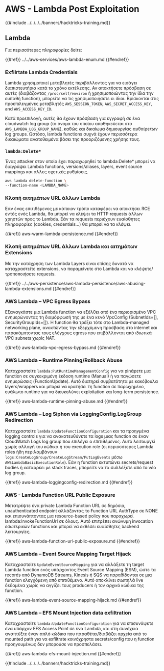 # AWS - Lambda Post Exploitation

{{#include ../../../../banners/hacktricks-training.md}}

## Lambda

Για περισσότερες πληροφορίες δείτε:

{{#ref}}
../../aws-services/aws-lambda-enum.md
{{#endref}}

### Exfilrtate Lambda Credentials

Lambda χρησιμοποιεί μεταβλητές περιβάλλοντος για να εισάγει διαπιστευτήρια κατά το χρόνο εκτέλεσης. Αν αποκτήσετε πρόσβαση σε αυτές (διαβάζοντας `/proc/self/environ` ή χρησιμοποιώντας την ίδια την ευπαθή function), μπορείτε να τις χρησιμοποιήσετε οι ίδιοι. Βρίσκονται στις προεπιλεγμένες μεταβλητές `AWS_SESSION_TOKEN`, `AWS_SECRET_ACCESS_KEY`, and `AWS_ACCESS_KEY_ID`.

Κατά προεπιλογή, αυτές θα έχουν πρόσβαση για εγγραφή σε ένα cloudwatch log group (το όνομα του οποίου αποθηκεύεται στο `AWS_LAMBDA_LOG_GROUP_NAME`), καθώς και δικαίωμα δημιουργίας αυθαίρετων log groups. Ωστόσο, lambda functions συχνά έχουν περισσότερα δικαιώματα ανατεθειμένα βάσει της προοριζόμενης χρήσης τους.

### `lambda:Delete*`
Ένας attacker στον οποίο έχει παραχωρηθεί το lambda:Delete* μπορεί να διαγράψει Lambda functions, versions/aliases, layers, event source mappings και άλλες σχετικές ρυθμίσεις.
```bash
aws lambda delete-function \
--function-name <LAMBDA_NAME>
```
### Κλοπή αιτημάτων URL άλλων Lambda

Εάν ένας επιτιθέμενος με κάποιον τρόπο καταφέρει να αποκτήσει RCE εντός ενός Lambda, θα μπορεί να κλέψει τα HTTP requests άλλων χρηστών προς το Lambda. Εάν τα requests περιέχουν ευαίσθητες πληροφορίες (cookies, credentials...) θα μπορεί να τα κλέψει.

{{#ref}}
aws-warm-lambda-persistence.md
{{#endref}}

### Κλοπή αιτημάτων URL άλλων Lambda και αιτημάτων Extensions

Με την κατάχρηση των Lambda Layers είναι επίσης δυνατό να καταχραστείτε extensions, να παραμείνετε στο Lambda και να κλέψετε/τροποποιήσετε requests.

{{#ref}}
../../aws-persistence/aws-lambda-persistence/aws-abusing-lambda-extensions.md
{{#endref}}

### AWS Lambda – VPC Egress Bypass

Εξαναγκάστε μια Lambda function να εξέλθει από ένα περιορισμένο VPC ενημερώνοντας τη διαμόρφωσή της με ένα κενό VpcConfig (SubnetIds=[], SecurityGroupIds=[]). Η function θα τρέξει τότε στο Lambda-managed networking plane, ανακτώντας την εξερχόμενη πρόσβαση στο internet και παρακάμπτοντας τους ελέγχους egress που επιβάλλονται από ιδιωτικά VPC subnets χωρίς NAT.

{{#ref}}
aws-lambda-vpc-egress-bypass.md
{{#endref}}

### AWS Lambda – Runtime Pinning/Rollback Abuse

Καταχραστείτε `lambda:PutRuntimeManagementConfig` για να pinάρετε μια function σε συγκεκριμένη έκδοση runtime (Manual) ή να παγώσετε ενημερώσεις (FunctionUpdate). Αυτό διατηρεί συμβατότητα με κακόβουλα layers/wrappers και μπορεί να κρατήσει τη function σε παρωχημένο, ευάλωτο runtime για να διευκολύνει exploitation και long-term persistence.

{{#ref}}
aws-lambda-runtime-pinning-abuse.md
{{#endref}}

### AWS Lambda – Log Siphon via LoggingConfig.LogGroup Redirection

Καταχραστείτε `lambda:UpdateFunctionConfiguration` και τα προηγμένα logging controls για να ανακατευθύνετε τα logs μιας function σε έναν CloudWatch Logs log group που επιλέγει ο επιτιθέμενος. Αυτό λειτουργεί χωρίς αλλαγή του κώδικα ή του execution role (οι περισσότερες Lambda roles ήδη περιλαμβάνουν `logs:CreateLogGroup/CreateLogStream/PutLogEvents` μέσω `AWSLambdaBasicExecutionRole`). Εάν η function εκτυπώνει secrets/request bodies ή καταρρέει με stack traces, μπορείτε να τα συλλέξετε από το νέο log group.

{{#ref}}
aws-lambda-loggingconfig-redirection.md
{{#endref}}

### AWS - Lambda Function URL Public Exposure

Μετατρέψτε ένα private Lambda Function URL σε δημόσιο, unauthenticated endpoint αλλάζοντας το Function URL AuthType σε NONE και επισυνάπτοντας μια resource-based policy που παραχωρεί lambda:InvokeFunctionUrl σε όλους. Αυτό επιτρέπει ανώνυμη invocation εσωτερικών functions και μπορεί να εκθέσει ευαίσθητες backend λειτουργίες.

{{#ref}}
aws-lambda-function-url-public-exposure.md
{{#endref}}

### AWS Lambda – Event Source Mapping Target Hijack

Καταχραστείτε `UpdateEventSourceMapping` για να αλλάξετε τη target Lambda function ενός υπάρχοντος Event Source Mapping (ESM), ώστε τα records από DynamoDB Streams, Kinesis ή SQS να παραδίδονται σε μια function ελεγχόμενη από επιτιθέμενο. Αυτό αποκλίνει σιωπηλά live δεδομένα χωρίς να αγγίζει τους producers ή τον αρχικό κώδικα της function.

{{#ref}}
aws-lambda-event-source-mapping-hijack.md
{{#endref}}

### AWS Lambda – EFS Mount Injection data exfiltration

Καταχραστείτε `lambda:UpdateFunctionConfiguration` για να επισυνάψετε ένα υπάρχον EFS Access Point σε ένα Lambda, και στη συνέχεια αναπτύξτε έναν απλό κώδικα που παραθέτει/διαβάζει αρχεία από το mounted path για να exfiltrate κοινόχρηστα secrets/config που η function προηγουμένως δεν μπορούσε να προσπελάσει.

{{#ref}}
aws-lambda-efs-mount-injection.md
{{#endref}}



{{#include ../../../../banners/hacktricks-training.md}}
